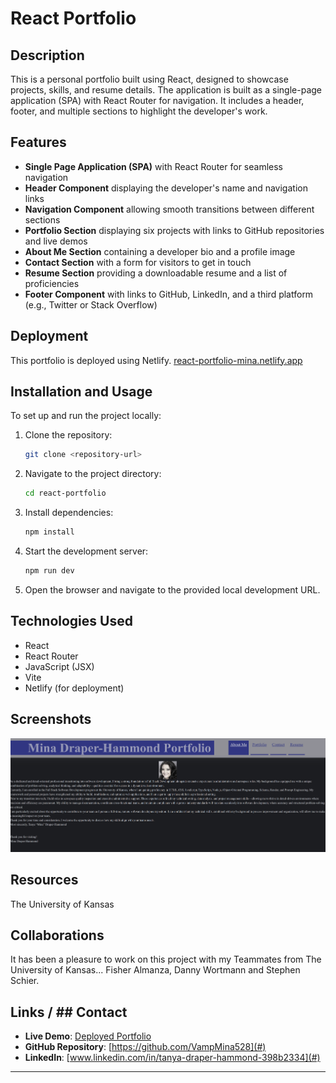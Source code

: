 # React Portfolio

## Description

This is a personal portfolio built using React, designed to showcase projects, skills, and resume details. The application is built as a single-page application (SPA) with React Router for navigation. It includes a header, footer, and multiple sections to highlight the developer's work.

## Features

- **Single Page Application (SPA)** with React Router for seamless navigation
- **Header Component** displaying the developer's name and navigation links
- **Navigation Component** allowing smooth transitions between different sections
- **Portfolio Section** displaying six projects with links to GitHub repositories and live demos
- **About Me Section** containing a developer bio and a profile image
- **Contact Section** with a form for visitors to get in touch
- **Resume Section** providing a downloadable resume and a list of proficiencies
- **Footer Component** with links to GitHub, LinkedIn, and a third platform (e.g., Twitter or Stack Overflow)


## Deployment

This portfolio is deployed using Netlify. [react-portfolio-mina.netlify.app](https://react-portfolio-mina.netlify.app/)

## Installation and Usage

To set up and run the project locally:

1. Clone the repository:
   ```sh
   git clone <repository-url>
   ```
2. Navigate to the project directory:
   ```sh
   cd react-portfolio
   ```
3. Install dependencies:
   ```sh
   npm install
   ```
4. Start the development server:
   ```sh
   npm run dev
   ```
5. Open the browser and navigate to the provided local development URL.

## Technologies Used

- React
- React Router
- JavaScript (JSX)
- Vite
- Netlify (for deployment)

## Screenshots

![Portfolio Screenshot](./PortfolioScreenshot.png)

## Resources
The University of Kansas

## Collaborations

It has been a pleasure to work on this project with my Teammates from The University of Kansas... Fisher Almanza, Danny Wortmann and Stephen Schier.


## Links / ## Contact

- **Live Demo**: [Deployed Portfolio](#)
- **GitHub Repository**: [https://github.com/VampMina528](#)
- **LinkedIn**: [www.linkedin.com/in/tanya-draper-hammond-398b2334](#)

---


